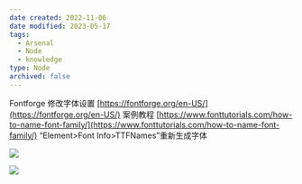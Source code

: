 ```yaml
---
date created: 2022-11-06
date modified: 2023-05-17
tags:
  - Arsenal
  - Node
  - knowledge
type: Node
archived: false
---
```

Fontforge 修改字体设置
 [https://fontforge.org/en-US/](https://fontforge.org/en-US/)
案例教程
 [https://www.fonttutorials.com/how-to-name-font-family/](https://www.fonttutorials.com/how-to-name-font-family/)
“Element>Font Info>TTFNames”重新生成字体

![](../../attachment/12993a136e22d0064f30b78e570df636.png)

![](../../attachment/a4f5472151c2311492543310436d7925.png)
